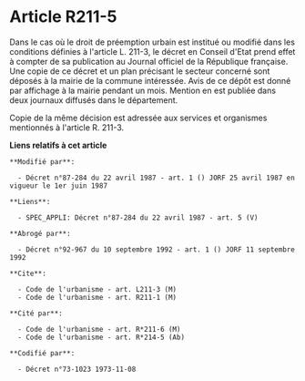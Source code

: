 # Article R211-5

Dans le cas où le droit de préemption urbain est institué ou modifié dans les conditions définies à l'article L. 211-3, le
décret en Conseil d'Etat prend effet à compter de sa publication au Journal officiel de la République française. Une copie de
ce décret et un plan précisant le secteur concerné sont déposés à la mairie de la commune intéressée. Avis de ce dépôt est
donné par affichage à la mairie pendant un mois. Mention en est publiée dans deux journaux diffusés dans le département.

Copie de la même décision est adressée aux services et organismes mentionnés à l'article R. 211-3.

**Liens relatifs à cet article**

	**Modifié par**:

	  - Décret n°87-284 du 22 avril 1987 - art. 1 () JORF 25 avril 1987 en vigueur le 1er juin 1987

	**Liens**:

	  - SPEC_APPLI: Décret n°87-284 du 22 avril 1987 - art. 5 (V)

	**Abrogé par**:

	  - Décret n°92-967 du 10 septembre 1992 - art. 1 () JORF 11 septembre 1992

	**Cite**:

	  - Code de l'urbanisme - art. L211-3 (M)
	  - Code de l'urbanisme - art. R211-1 (M)

	**Cité par**:

	  - Code de l'urbanisme - art. R*211-6 (M)
	  - Code de l'urbanisme - art. R*214-5 (Ab)

	**Codifié par**:

	  - Décret n°73-1023 1973-11-08
